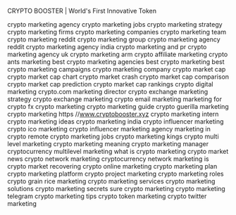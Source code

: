 CRYPTO BOOSTER | World's First Innovative Token

crypto marketing agency
crypto marketing jobs
crypto marketing strategy
crypto marketing firms
crypto marketing companies
crypto marketing team
crypto marketing reddit
crypto marketing group
crypto marketing agency reddit
crypto marketing agency india
crypto marketing and pr
crypto marketing agency uk
crypto marketing arm
crypto affiliate marketing
crypto ants marketing
best crypto marketing agencies
best crypto marketing
best crypto marketing campaigns
crypto marketing company
crypto market cap
crypto market cap chart
crypto market crash
crypto market cap comparison
crypto market cap prediction
crypto market cap rankings
crypto digital marketing
crypto.com marketing director
crypto exchange marketing strategy
crypto exchange marketing
crypto email marketing
marketing for crypto
fx crypto marketing
crypto marketing guide
crypto guerilla marketing
crypto marketing https //www.cryptobooster.xyz
crypto marketing intern
crypto marketing ideas
crypto marketing india
crypto influencer marketing
crypto ico marketing
crypto influencer marketing agency
marketing in crypto
remote crypto marketing jobs
crypto marketing kings
crypto multi level marketing
crypto marketing meaning
crypto marketing manager
cryptocurrency multilevel marketing
what is crypto marketing
crypto market news
crypto network marketing
cryptocurrency network marketing
is crypto market recovering
crypto online marketing
crypto marketing plan
crypto marketing platform
crypto project marketing
crypto marketing roles
crypto grain rice marketing
crypto marketing services
crypto marketing solutions
crypto marketing secrets
sure crypto marketing
crypto marketing telegram
crypto marketing tips
crypto token marketing
crypto twitter marketing
